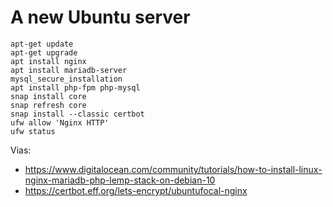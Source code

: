 # A new Ubuntu server

```
apt-get update
apt-get upgrade
apt install nginx
apt install mariadb-server
mysql_secure_installation
apt install php-fpm php-mysql
snap install core
snap refresh core
snap install --classic certbot
ufw allow 'Nginx HTTP'
ufw status
```

Vias:
* https://www.digitalocean.com/community/tutorials/how-to-install-linux-nginx-mariadb-php-lemp-stack-on-debian-10
* https://certbot.eff.org/lets-encrypt/ubuntufocal-nginx
